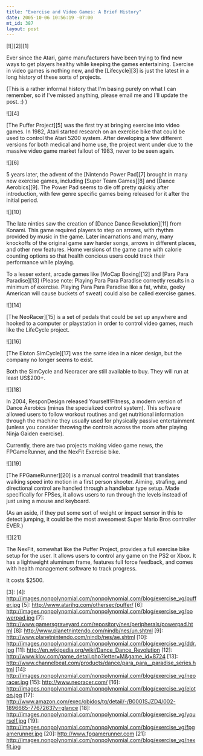 ```yaml
--- 
title: "Exercise and Video Games: A Brief History"
date: 2005-10-06 10:56:19 -07:00
mt_id: 387
layout: post
---
```

<div class='PostIcon' markdown='1'>[![][2]][1]</div>

Ever since the Atari, game manufacturers have been trying to find new ways to get players healthy while keeping the games entertaining. Exercise in video games is nothing new, and the [Lifecycle][3] is just the latest in a long history of these sorts of projects.

(This is a rather informal history that I'm basing purely on what I can remember, so if I've missed anything, please email me and I'll update the post. :) ) 

![][4]

[The Puffer Project][5] was the first try at bringing exercise into video games. In 1982, Atari started research on an exercise bike that could be used to control the Atari 5200 system. After developing a few different versions for both medical and home use, the project went under due to the massive video game market fallout of 1983, never to be seen again.

![][6]

5 years later, the advent of the [Nintendo Power Pad][7] brought in many new exercise games, including [Super Team Games][8] and [Dance Aerobics][9]. The Power Pad seems to die off pretty quickly after introduction, with few genre specific games being released for it after the initial period.

![][10]

The late ninties saw the creation of [Dance Dance Revolution][11] from Konami. This game required players to step on arrows, with rhythm provided by music in the game. Later incarnations and many, many knockoffs of the original game saw harder songs, arrows in different places, and other new features. Home versions of the game came with calorie counting options so that health concious users could track their performance while playing. 

To a lesser extent, arcade games like [MoCap Boxing][12] and [Para Para Paradise][13] (Please note: Playing Para Para Paradise correctly results in a minimum of exercise. Playing Para Para Paradise like a fat, white, geeky American will cause buckets of sweat) could also be called exercise games.

![][14]

[The NeoRacer][15] is a set of pedals that could be set up anywhere and hooked to a computer or playstation in order to control video games, much like the LifeCycle project. 

![][16]

[The Eloton SimCycle][17] was the same idea in a nicer design, but the company no longer seems to exist. 

Both the SimCycle and Neoracer are still available to buy. They will run at least US$200+.

![][18]

In 2004, ResponDesign released Yourself!Fitness, a modern version of Dance Aerobics (minus the specialized control system). This software allowed users to follow workout routines and get nutritional information through the machine they usually used for physically passive entertainment (unless you consider throwing the controls across the room after playing Ninja Gaiden exercise).

Currently, there are two projects making video game news, the FPGameRunner, and the NexFit Exercise bike.

![][19]

[The FPGameRunner][20] is a manual control treadmill that translates walking speed into motion in a first person shooter. Aiming, strafing, and directional control are handled through a handlebar type setup. Made specifically for FPSes, it allows users to run through the levels instead of just using a mouse and keyboard.

(As an aside, if they put some sort of weight or impact sensor in this to detect jumping, it could be the most awesomest Super Mario Bros controller EVER.)

![][21]

The NexFit, somewhat like the Puffer Project, provides a full exercise bike setup for the user. It allows users to control any game on the PS2 or Xbox. It has a lightweight aluminum frame, features full force feedback, and comes with health management software to track progress.

It costs $2500.

   [1]: http://images.nonpolynomial.com/nonpolynomial.com/blog/exercise_vg.jpg
   [2]: http://www.nonpolynomial.com/archives/2005/10/exercise_vg.php
   [3]: 
   [4]: http://images.nonpolynomial.com/nonpolynomial.com/blog/exercise_vg/puffer.jpg
   [5]: http://www.atarihq.com/othersec/puffer/
   [6]: http://images.nonpolynomial.com/nonpolynomial.com/blog/exercise_vg/powerpad.jpg
   [7]: http://www.gamersgraveyard.com/repository/nes/peripherals/powerpad.html
   [8]: http://www.planetnintendo.com/nindb/nes/un.shtml
   [9]: http://www.planetnintendo.com/nindb/nes/ae.shtml
   [10]: http://images.nonpolynomial.com/nonpolynomial.com/blog/exercise_vg/ddr.jpg
   [11]: http://en.wikipedia.org/wiki/Dance_Dance_Revolution
   [12]: http://www.klov.com/game_detail.php?letter=M&game_id=8724
   [13]: http://www.channelbeat.com/products/dance/para_para__paradise_series.html
   [14]: http://images.nonpolynomial.com/nonpolynomial.com/blog/exercise_vg/neoracer.jpg
   [15]: http://www.neoracer.com/
   [16]: http://images.nonpolynomial.com/nonpolynomial.com/blog/exercise_vg/eloton.jpg
   [17]: http://www.amazon.com/exec/obidos/tg/detail/-/B0001SJZD4/002-1896665-7767263?v=glance
   [18]: http://images.nonpolynomial.com/nonpolynomial.com/blog/exercise_vg/yourself.jpg
   [19]: http://images.nonpolynomial.com/nonpolynomial.com/blog/exercise_vg/fpgamerunner.jpg
   [20]: http://www.fpgamerunner.com
   [21]: http://images.nonpolynomial.com/nonpolynomial.com/blog/exercise_vg/nexfit.jpg

